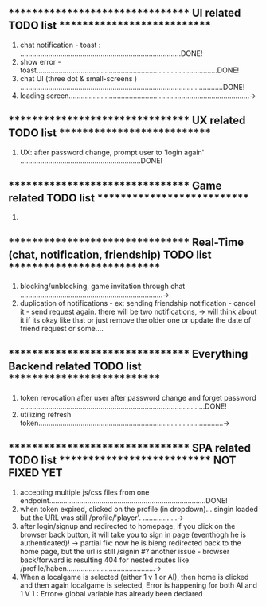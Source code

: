 

## ******************************* UI related TODO list **************************
1. chat notification - toast : ................................................................................DONE!
2. show error - toast..........................................................................................DONE!
3. chat UI (three dot & small-screens ) .....................................................................................................DONE!
4. loading screen..........................................................................................->

## ******************************* UX related TODO list **************************
1. UX: after password change, prompt user to 'login again' ............................................................DONE!

## ******************************* Game related TODO list **************************
1. 

## ******************************* Real-Time (chat, notification, friendship) TODO list **************************
1. blocking/unblocking, game invitation through chat .......................................................................->
2. duplication of notifications - ex: sending friendship notification - cancel it - send request again. there will be two notifications,
    -> will think about it if its okay like that or just remove the older one or update the date of friend request or some....

## ******************************* Everything Backend related TODO list **************************
1. token revocation after user after password change and forget password ............................................................................................DONE!
2. utilizing refresh token............................................................................................->

## ******************************* SPA related TODO list ************************** NOT FIXED YET
1. accepting multiple js/css files from one endpoint..............................................................................DONE!
2. when token expired, clicked on the profile (in dropdown)... singin loaded but the URL was still /profile/'player'. .................->
3. after login/signup and redirected to homepage, if you click on the browser back button, it will take you to sign in page (eventhogh he is authenticated)!
  -> partial fix: now he is bieng redirected back to the home page, but the url is still /signin
  #? another issue - browser back/forward is resulting 404 for nested routes like /profile/haben............................................->
4. When a localgame is selected (either 1 v 1 or AI), then home is clicked and then again localgame is selected, Error is happening for both AI and 1 V 1 : Error=> global variable has already been declared

